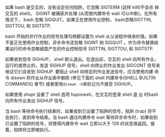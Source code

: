 如果 bash 是交互的，没有设定任何陷阱，它忽略 SIGTERM (这样 kill0不会杀 掉交互的 shell)。 SIGINT 被捕获并处理 (从而使内建命令 wait 可以中断)。在所有情况下， bash 忽略 SIGQUIT。如果正在使用作业控制， bash忽略SIGTTIN, SIGTTOU, 和 SIGTSTP.

bash  开始的并行作业的信号处理句柄都设置为 shell 从父进程中继承的值。如果不是正在使用作业控制，异步命令还忽略 SIGINT 和 SIGQUIT 。作为命令替换结 果运行的命令忽略键盘产生的作业控制信号 SIGTTIN, SIGTTOU, 和 SIGTSTP.

如果收到信号 SIGHUP， shell 默认退出。在退出前，交互的 shell 向所有作业，运行的或停止的，发送 SIGHUP 信号。shell 向停止的作业发出 SIGCONT 信号来保证它们会收到 SIGHUP.  要阻止 shell 向特定的作业发送信号，应当使用内建 命 令 disown  将作业从作业表中删除 (参见下面的 shell 内建命令(SHELL BUILTIN COMMANDS) 章节) 或者使用`disown -h`来标记为不接受 SIGHUP。

如果使用 shopt 设置了 shell 选项 huponexit，在交互的登录 shell 退 出 时bash 向所有作业发出 SIGHUP 信号。

当 bash 等待命令执行结束时，如果收到已设置了陷阱的信号，陷阱 (trap) 将不会执行，直到命令结束。当 bash 通过内建命令 wait 等待异步命令时，如果收到已设置了陷阱的信号，将使得内建命令 wait 立即以大于 128 的状态值返回。接着，陷阱将立即被执行。
